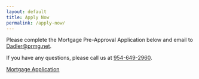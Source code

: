 ```yaml
---
layout: default
title: Apply Now
permalink: /apply-now/
---
```

<p>Please complete the Mortgage Pre-Approval Application below and email to <a href="mailto:Dadler@prmg.net">Dadler@prmg.net</a>.</p>
<p>If you have any questions, please call us at <a href="1-954-649-2960">954-649-2960</a>.</p>
<a class="ctalink" a href="https://deanadler.com/wp-content/uploads/sites/4/2016/08/Short-Form-1003.pdf" target="_blank">Mortgage Application</a>